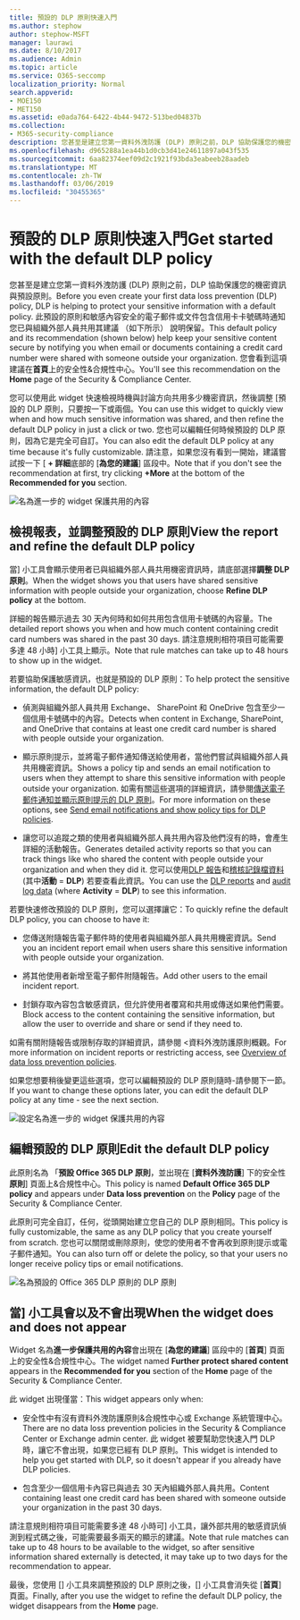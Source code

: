 ```yaml
---
title: 預設的 DLP 原則快速入門
ms.author: stephow
author: stephow-MSFT
manager: laurawi
ms.date: 8/10/2017
ms.audience: Admin
ms.topic: article
ms.service: O365-seccomp
localization_priority: Normal
search.appverid:
- MOE150
- MET150
ms.assetid: e0ada764-6422-4b44-9472-513bed04837b
ms.collection:
- M365-security-compliance
description: 您甚至是建立您第一資料外洩防護 (DLP) 原則之前，DLP 協助保護您的機密資訊與預設原則。 此預設的原則和敏感內容安全的電子郵件或文件包含信用卡卡號碼時通知您已與組織外部人員共用其建議 （如下所示） 說明保留。
ms.openlocfilehash: d965288a1ea44b1d0cb3d41e24611897a043f535
ms.sourcegitcommit: 6aa82374eef09d2c1921f93bda3eabeeb28aadeb
ms.translationtype: MT
ms.contentlocale: zh-TW
ms.lasthandoff: 03/06/2019
ms.locfileid: "30455365"
---
```

# <a name="get-started-with-the-default-dlp-policy"></a><span data-ttu-id="b77ca-104">預設的 DLP 原則快速入門</span><span class="sxs-lookup"><span data-stu-id="b77ca-104">Get started with the default DLP policy</span></span>

<span data-ttu-id="b77ca-105">您甚至是建立您第一資料外洩防護 (DLP) 原則之前，DLP 協助保護您的機密資訊與預設原則。</span><span class="sxs-lookup"><span data-stu-id="b77ca-105">Before you even create your first data loss prevention (DLP) policy, DLP is helping to protect your sensitive information with a default policy.</span></span> <span data-ttu-id="b77ca-106">此預設的原則和敏感內容安全的電子郵件或文件包含信用卡卡號碼時通知您已與組織外部人員共用其建議 （如下所示） 說明保留。</span><span class="sxs-lookup"><span data-stu-id="b77ca-106">This default policy and its recommendation (shown below) help keep your sensitive content secure by notifying you when email or documents containing a credit card number were shared with someone outside your organization.</span></span> <span data-ttu-id="b77ca-107">您會看到這項建議在**首頁**上的安全性&amp;合規性中心。</span><span class="sxs-lookup"><span data-stu-id="b77ca-107">You'll see this recommendation on the **Home** page of the Security &amp; Compliance Center.</span></span> 
  
<span data-ttu-id="b77ca-108">您可以使用此 widget 快速檢視時機與討論方向共用多少機密資訊，然後調整 [預設的 DLP 原則，只要按一下或兩個。</span><span class="sxs-lookup"><span data-stu-id="b77ca-108">You can use this widget to quickly view when and how much sensitive information was shared, and then refine the default DLP policy in just a click or two.</span></span> <span data-ttu-id="b77ca-109">您也可以編輯任何時候預設的 DLP 原則，因為它是完全可自訂。</span><span class="sxs-lookup"><span data-stu-id="b77ca-109">You can also edit the default DLP policy at any time because it's fully customizable.</span></span> <span data-ttu-id="b77ca-110">請注意，如果您沒有看到一開始，建議嘗試按一下 [ **+ 詳細**底部的 [**為您的建議**] 區段中。</span><span class="sxs-lookup"><span data-stu-id="b77ca-110">Note that if you don't see the recommendation at first, try clicking **+More** at the bottom of the **Recommended for you** section.</span></span> 
  
![名為進一步的 widget 保護共用的內容](media/2bae6dbc-cc92-4f35-b54c-c36e60226b5b.png)
  
## <a name="view-the-report-and-refine-the-default-dlp-policy"></a><span data-ttu-id="b77ca-112">檢視報表，並調整預設的 DLP 原則</span><span class="sxs-lookup"><span data-stu-id="b77ca-112">View the report and refine the default DLP policy</span></span>

<span data-ttu-id="b77ca-113">當] 小工具會顯示使用者已與組織外部人員共用機密資訊時，請底部選擇**調整 DLP 原則**。</span><span class="sxs-lookup"><span data-stu-id="b77ca-113">When the widget shows you that users have shared sensitive information with people outside your organization, choose **Refine DLP policy** at the bottom.</span></span> 
  
<span data-ttu-id="b77ca-114">詳細的報告顯示過去 30 天內何時和如何共用包含信用卡號碼的內容量。</span><span class="sxs-lookup"><span data-stu-id="b77ca-114">The detailed report shows you when and how much content containing credit card numbers was shared in the past 30 days.</span></span> <span data-ttu-id="b77ca-115">請注意規則相符項目可能需要多達 48 小時] 小工具上顯示。</span><span class="sxs-lookup"><span data-stu-id="b77ca-115">Note that rule matches can take up to 48 hours to show up in the widget.</span></span>
  
<span data-ttu-id="b77ca-116">若要協助保護敏感資訊，也就是預設的 DLP 原則：</span><span class="sxs-lookup"><span data-stu-id="b77ca-116">To help protect the sensitive information, the default DLP policy:</span></span>
  
- <span data-ttu-id="b77ca-117">偵測與組織外部人員共用 Exchange、 SharePoint 和 OneDrive 包含至少一個信用卡號碼中的內容。</span><span class="sxs-lookup"><span data-stu-id="b77ca-117">Detects when content in Exchange, SharePoint, and OneDrive that contains at least one credit card number is shared with people outside your organization.</span></span>
    
- <span data-ttu-id="b77ca-118">顯示原則提示，並將電子郵件通知傳送給使用者，當他們嘗試與組織外部人員共用機密資訊。</span><span class="sxs-lookup"><span data-stu-id="b77ca-118">Shows a policy tip and sends an email notification to users when they attempt to share this sensitive information with people outside your organization.</span></span> <span data-ttu-id="b77ca-119">如需有關這些選項的詳細資訊，請參閱[傳送電子郵件通知並顯示原則提示的 DLP 原則](use-notifications-and-policy-tips.md)。</span><span class="sxs-lookup"><span data-stu-id="b77ca-119">For more information on these options, see [Send email notifications and show policy tips for DLP policies](use-notifications-and-policy-tips.md).</span></span>
    
- <span data-ttu-id="b77ca-120">讓您可以追蹤之類的使用者與組織外部人員共用內容及他們沒有的時，會產生詳細的活動報告。</span><span class="sxs-lookup"><span data-stu-id="b77ca-120">Generates detailed activity reports so that you can track things like who shared the content with people outside your organization and when they did it.</span></span> <span data-ttu-id="b77ca-121">您可以使用[DLP 報告](view-the-dlp-reports.md)和[稽核記錄檔資料](search-the-audit-log-in-security-and-compliance.md)(其中**活動** = **DLP**) 若要查看此資訊。</span><span class="sxs-lookup"><span data-stu-id="b77ca-121">You can use the [DLP reports](view-the-dlp-reports.md) and [audit log data](search-the-audit-log-in-security-and-compliance.md) (where **Activity** = **DLP**) to see this information.</span></span>
    
<span data-ttu-id="b77ca-122">若要快速修改預設的 DLP 原則，您可以選擇讓它：</span><span class="sxs-lookup"><span data-stu-id="b77ca-122">To quickly refine the default DLP policy, you can choose to have it:</span></span>
  
- <span data-ttu-id="b77ca-123">您傳送附隨報告電子郵件時的使用者與組織外部人員共用機密資訊。</span><span class="sxs-lookup"><span data-stu-id="b77ca-123">Send you an incident report email when users share this sensitive information with people outside your organization.</span></span>
    
- <span data-ttu-id="b77ca-124">將其他使用者新增至電子郵件附隨報告。</span><span class="sxs-lookup"><span data-stu-id="b77ca-124">Add other users to the email incident report.</span></span>
    
- <span data-ttu-id="b77ca-125">封鎖存取內容包含敏感資訊，但允許使用者覆寫和共用或傳送如果他們需要。</span><span class="sxs-lookup"><span data-stu-id="b77ca-125">Block access to the content containing the sensitive information, but allow the user to override and share or send if they need to.</span></span>
    
<span data-ttu-id="b77ca-126">如需有關附隨報告或限制存取的詳細資訊，請參閱 <<c0>資料外洩防護原則概觀。</span><span class="sxs-lookup"><span data-stu-id="b77ca-126">For more information on incident reports or restricting access, see [Overview of data loss prevention policies](data-loss-prevention-policies.md).</span></span>
  
<span data-ttu-id="b77ca-127">如果您想要稍後變更這些選項，您可以編輯預設的 DLP 原則隨時-請參閱下一節。</span><span class="sxs-lookup"><span data-stu-id="b77ca-127">If you want to change these options later, you can edit the default DLP policy at any time - see the next section.</span></span>
  
![設定名為進一步的 widget 保護共用的內容](media/dad30a84-2715-4c0a-a5c5-44d85492363e.png)
  
## <a name="edit-the-default-dlp-policy"></a><span data-ttu-id="b77ca-129">編輯預設的 DLP 原則</span><span class="sxs-lookup"><span data-stu-id="b77ca-129">Edit the default DLP policy</span></span>

<span data-ttu-id="b77ca-130">此原則名為 「**預設 Office 365 DLP 原則**，並出現在 [**資料外洩防護**] 下的安全性**原則**] 頁面上&amp;合規性中心。</span><span class="sxs-lookup"><span data-stu-id="b77ca-130">This policy is named **Default Office 365 DLP policy** and appears under **Data loss prevention** on the **Policy** page of the Security &amp; Compliance Center.</span></span> 
  
<span data-ttu-id="b77ca-131">此原則可完全自訂，任何，從頭開始建立您自己的 DLP 原則相同。</span><span class="sxs-lookup"><span data-stu-id="b77ca-131">This policy is fully customizable, the same as any DLP policy that you create yourself from scratch.</span></span> <span data-ttu-id="b77ca-132">您也可以關閉或刪除原則，使您的使用者不會再收到原則提示或電子郵件通知。</span><span class="sxs-lookup"><span data-stu-id="b77ca-132">You can also turn off or delete the policy, so that your users no longer receive policy tips or email notifications.</span></span>
  
![名為預設的 Office 365 DLP 原則的 DLP 原則](media/260731e8-4d57-4c98-abec-07b052ec48d5.png)
  
## <a name="when-the-widget-does-and-does-not-appear"></a><span data-ttu-id="b77ca-134">當] 小工具會以及不會出現</span><span class="sxs-lookup"><span data-stu-id="b77ca-134">When the widget does and does not appear</span></span>

<span data-ttu-id="b77ca-135">Widget 名為**進一步保護共用的內容**會出現在 [**為您的建議**] 區段中的 [**首頁**] 頁面上的安全性&amp;合規性中心。</span><span class="sxs-lookup"><span data-stu-id="b77ca-135">The widget named **Further protect shared content** appears in the **Recommended for you** section of the **Home** page of the Security &amp; Compliance Center.</span></span> 
  
<span data-ttu-id="b77ca-136">此 widget 出現僅當：</span><span class="sxs-lookup"><span data-stu-id="b77ca-136">This widget appears only when:</span></span>
  
- <span data-ttu-id="b77ca-137">安全性中有沒有資料外洩防護原則&amp;合規性中心或 Exchange 系統管理中心。</span><span class="sxs-lookup"><span data-stu-id="b77ca-137">There are no data loss prevention policies in the Security &amp; Compliance Center or Exchange admin center.</span></span> <span data-ttu-id="b77ca-138">此 widget 被要幫助您快速入門 DLP 時，讓它不會出現，如果您已經有 DLP 原則。</span><span class="sxs-lookup"><span data-stu-id="b77ca-138">This widget is intended to help you get started with DLP, so it doesn't appear if you already have DLP policies.</span></span>
    
- <span data-ttu-id="b77ca-139">包含至少一個信用卡內容已與過去 30 天內組織外部人員共用。</span><span class="sxs-lookup"><span data-stu-id="b77ca-139">Content containing least one credit card has been shared with someone outside your organization in the past 30 days.</span></span>
    
<span data-ttu-id="b77ca-140">請注意規則相符項目可能需要多達 48 小時可] 小工具，讓外部共用的敏感資訊偵測到程式碼之後，可能需要最多兩天的顯示的建議。</span><span class="sxs-lookup"><span data-stu-id="b77ca-140">Note that rule matches can take up to 48 hours to be available to the widget, so after sensitive information shared externally is detected, it may take up to two days for the recommendation to appear.</span></span>
  
<span data-ttu-id="b77ca-141">最後，您使用 [] 小工具來調整預設的 DLP 原則之後，[] 小工具會消失從 [**首頁**] 頁面。</span><span class="sxs-lookup"><span data-stu-id="b77ca-141">Finally, after you use the widget to refine the default DLP policy, the widget disappears from the **Home** page.</span></span> 
  

